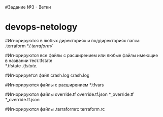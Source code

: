 #Задание №3 - Ветки
# devops-netology
#Игнорируются в любых директориях и поддиректориях папка .terraform
**/.terraform/*

#Игнорируются все файлы с расширением или любые файлы имеющие в названии тест.tfstate   
*.tfstate
*.tfstate.*

#Игнорируется файл crash.log
crash.log

#Игнорируются файлы с расширением
*.tfvars

#Игнорируются файлы
override.tf
override.tf.json
*_override.tf
*_override.tf.json

#Игнорируются файлы
.terraformrc
terraform.rc
 
